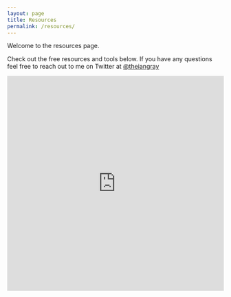```yaml
---
layout: page
title: Resources
permalink: /resources/
---
```


Welcome to the resources page.

Check out the free resources and tools below. If you have any questions feel free to reach out to me on Twitter at [@theiangray](http://twitter.com/theiangray)

<iframe src="https://drive.google.com/embeddedfolderview?id=1_zdhMpAIStCeAK9ZjZPYlnvQ-srW5UCw#grid" width="100%" height="500" frameborder="0"></iframe>

